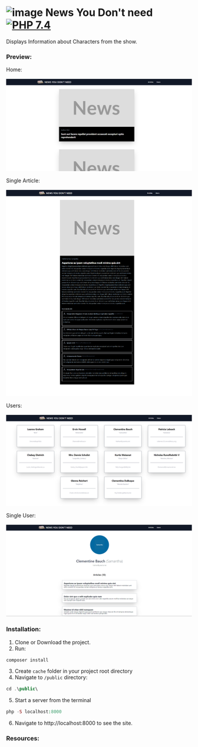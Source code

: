 # <img src="https://freepngimg.com/thumb/newspaper/7-2-newspaper-free-download-png.png" width=50 height=50% alt="image"> News You Don't need [![PHP 7.4](https://img.shields.io/badge/PHP-7.4-grey?labelColor=777BB4)](https://www.php.net/)

Displays Information about Characters from the show.

### Preview:

Home: <br><br>
<img src="home.png" alt="home">

Single Article: <br><br>
<img src="singlearticle.png" alt="singlearticle">

Users: <br><br>
<img src="users.png" alt="locations">

Single User: <br><br>
<img src="singleuser.png" alt="locations">

### Installation:

1. Clone or Download the project.
2. Run:
````
composer install
````
3. Create `cache` folder in your project root directory
4. Navigate to `/public` directory:
````php
cd .\public\
````
5. Start a server from the terminal
```php
php -S localhost:8000
```


6. Navigate to http://localhost:8000 to see the site.

### Resources:





